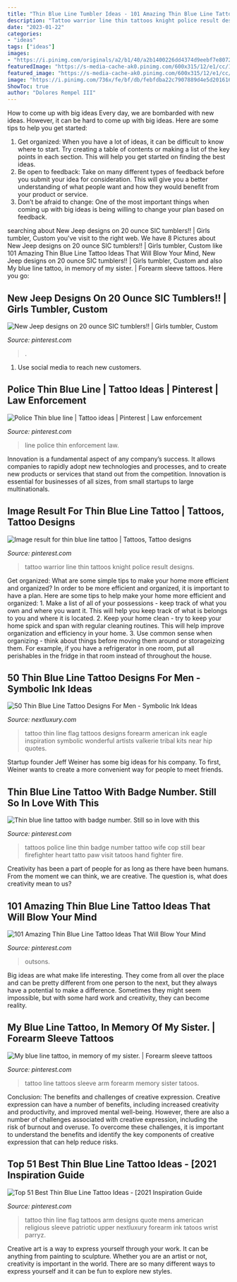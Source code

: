 ```yaml
---
title: "Thin Blue Line Tumbler Ideas - 101 Amazing Thin Blue Line Tattoo Ideas That Will Blow Your Mind"
description: "Tattoo warrior line thin tattoos knight police result designs"
date: "2023-01-22"
categories:
- "ideas"
tags: ["ideas"]
images:
- "https://i.pinimg.com/originals/a2/b1/40/a2b1400226dd4374d9eebf7e80729b95.jpg"
featuredImage: "https://s-media-cache-ak0.pinimg.com/600x315/12/e1/cc/12e1ccc91362f2ea5b971e4f72c01f0c.jpg"
featured_image: "https://s-media-cache-ak0.pinimg.com/600x315/12/e1/cc/12e1ccc91362f2ea5b971e4f72c01f0c.jpg"
image: "https://i.pinimg.com/736x/fe/bf/db/febfdba22c7907889d4e5d20161692b2.jpg"
ShowToc: true
author: "Dolores Rempel III"
---
```



How to come up with big ideas
Every day, we are bombarded with new ideas. However, it can be hard to come up with big ideas. Here are some tips to help you get started: 
1. Get organized: When you have a lot of ideas, it can be difficult to know where to start. Try creating a table of contents or making a list of the key points in each section. This will help you get started on finding the best ideas. 
2. Be open to feedback: Take on many different types of feedback before you submit your idea for consideration. This will give you a better understanding of what people want and how they would benefit from your product or service. 
3. Don’t be afraid to change: One of the most important things when coming up with big ideas is being willing to change your plan based on feedback.

	

		
searching about New Jeep designs on 20 ounce SIC tumblers!! | Girls tumbler, Custom you've visit to the right web. We have 8 Pictures about New Jeep designs on 20 ounce SIC tumblers!! | Girls tumbler, Custom like 101 Amazing Thin Blue Line Tattoo Ideas That Will Blow Your Mind, New Jeep designs on 20 ounce SIC tumblers!! | Girls tumbler, Custom and also My blue line tattoo, in memory of my sister. | Forearm sleeve tattoos. Here you go:
		
    
## New Jeep Designs On 20 Ounce SIC Tumblers!! | Girls Tumbler, Custom

<img loading=lazy src="https://i.pinimg.com/736x/a4/b6/9a/a4b69a379fb4403e8cb12cb599968d5f--jeep-stuff-jeeps.jpg" onerror="this.onerror=null;this.src='https://tse1.mm.bing.net/th?id=OIP.q0bh2Y93vqRg5Avz1mqcNwHaHa&amp;pid=15.1';" alt="New Jeep designs on 20 ounce SIC tumblers!! | Girls tumbler, Custom">

_Source: pinterest.com_

>. 

	

1. Use social media to reach new customers.

    
## Police Thin Blue Line | Tattoo Ideas | Pinterest | Law Enforcement

<img loading=lazy src="https://s-media-cache-ak0.pinimg.com/600x315/12/e1/cc/12e1ccc91362f2ea5b971e4f72c01f0c.jpg" onerror="this.onerror=null;this.src='https://tse2.mm.bing.net/th?id=OIP.ExC3QHGdgod-pMH-_gf-OQHaD4&amp;pid=15.1';" alt="Police Thin blue line | Tattoo ideas | Pinterest | Law enforcement">

_Source: pinterest.com_

>line police thin enforcement law. 

	

Innovation is a fundamental aspect of any company’s success. It allows companies to rapidly adopt new technologies and processes, and to create new products or services that stand out from the competition. Innovation is essential for businesses of all sizes, from small startups to large multinationals.

    
## Image Result For Thin Blue Line Tattoo | Tattoos, Tattoo Designs

<img loading=lazy src="https://i.pinimg.com/originals/09/3a/2c/093a2cec1ef8d11dcae357b80162bb75.jpg" onerror="this.onerror=null;this.src='https://tse4.mm.bing.net/th?id=OIP.TVKdM6WAO58__SoZ90LdDQHaJ6&amp;pid=15.1';" alt="Image result for thin blue line tattoo | Tattoos, Tattoo designs">

_Source: pinterest.com_

>tattoo warrior line thin tattoos knight police result designs. 

	

Get organized: What are some simple tips to make your home more efficient and organized?
In order to be more efficient and organized, it is important to have a plan. Here are some tips to help make your home more efficient and organized: 1. Make a list of all of your possessions - keep track of what you own and where you want it. This will help you keep track of what is belongs to you and where it is located. 
2. Keep your home clean - try to keep your home spick and span with regular cleaning routines. This will help improve organization and efficiency in your home. 3. Use common sense when organizing - think about things before moving them around or storageizing them. For example, if you have a refrigerator in one room, put all perishables in the fridge in that room instead of throughout the house. 
    
## 50 Thin Blue Line Tattoo Designs For Men - Symbolic Ink Ideas

<img loading=lazy src="http://nextluxury.com/wp-content/uploads/outer-forearm-flag-with-thin-blue-line-male-tattoo-design-inspiration.jpg" onerror="this.onerror=null;this.src='https://tse1.mm.bing.net/th?id=OIP.Rdu5QnjjEi5G8v_5wP6wYAAAAA&amp;pid=15.1';" alt="50 Thin Blue Line Tattoo Designs For Men - Symbolic Ink Ideas">

_Source: nextluxury.com_

>tattoo thin line flag tattoos designs forearm american ink eagle inspiration symbolic wonderful artists valkerie tribal kits near hip quotes. 

	

Startup founder Jeff Weiner has some big ideas for his company. To first, Weiner wants to create a more convenient way for people to meet friends.

    
## Thin Blue Line Tattoo With Badge Number. Still So In Love With This

<img loading=lazy src="https://s-media-cache-ak0.pinimg.com/736x/57/81/29/5781297bf4dcd4557809aaafa1cba59e.jpg" onerror="this.onerror=null;this.src='https://tse4.mm.bing.net/th?id=OIP.WfvRfwIJWrpWwpWPv73ZlwHaNL&amp;pid=15.1';" alt="Thin blue line tattoo with badge number. Still so in love with this">

_Source: pinterest.com_

>tattoos police line thin badge number tattoo wife cop still bear firefighter heart tatto paw visit tatoos hand fighter fire. 

	

Creativity has been a part of people for as long as there have been humans. From the moment we can think, we are creative. The question is, what does creativity mean to us?

    
## 101 Amazing Thin Blue Line Tattoo Ideas That Will Blow Your Mind

<img loading=lazy src="https://i.pinimg.com/736x/0e/74/b3/0e74b3657704ac1a71f91c8c599b3833.jpg" onerror="this.onerror=null;this.src='https://tse2.mm.bing.net/th?id=OIP.gOVeeERmw4kAjpiZcfPcSwHaJQ&amp;pid=15.1';" alt="101 Amazing Thin Blue Line Tattoo Ideas That Will Blow Your Mind">

_Source: pinterest.com_

>outsons. 

	

Big ideas are what make life interesting. They come from all over the place and can be pretty different from one person to the next, but they always have a potential to make a difference. Sometimes they might seem impossible, but with some hard work and creativity, they can become reality.

    
## My Blue Line Tattoo, In Memory Of My Sister. | Forearm Sleeve Tattoos

<img loading=lazy src="https://i.pinimg.com/originals/a2/b1/40/a2b1400226dd4374d9eebf7e80729b95.jpg" onerror="this.onerror=null;this.src='https://tse1.mm.bing.net/th?id=OIP.q40QKQdJ9J_c_syRKQyUygHaJ4&amp;pid=15.1';" alt="My blue line tattoo, in memory of my sister. | Forearm sleeve tattoos">

_Source: pinterest.com_

>tattoo line tattoos sleeve arm forearm memory sister tatoos. 

	

Conclusion: The benefits and challenges of creative expression.
Creative expression can have a number of benefits, including increased creativity and productivity, and improved mental well-being. However, there are also a number of challenges associated with creative expression, including the risk of burnout and overuse. To overcome these challenges, it is important to understand the benefits and identify the key components of creative expression that can help reduce risks.

    
## Top 51 Best Thin Blue Line Tattoo Ideas - [2021 Inspiration Guide

<img loading=lazy src="https://i.pinimg.com/736x/fe/bf/db/febfdba22c7907889d4e5d20161692b2.jpg" onerror="this.onerror=null;this.src='https://tse1.mm.bing.net/th?id=OIP.Bn4WnxOOLYMka0y3jdS2UAHaHa&amp;pid=15.1';" alt="Top 51 Best Thin Blue Line Tattoo Ideas - [2021 Inspiration Guide">

_Source: pinterest.com_

>tattoo thin line flag tattoos arm designs quote mens american religious sleeve patriotic upper nextluxury forearm ink tatoos wrist parryz. 

	

Creative art is a way to express yourself through your work. It can be anything from painting to sculpture. Whether you are an artist or not, creativity is important in the world. There are so many different ways to express yourself and it can be fun to explore new styles.

